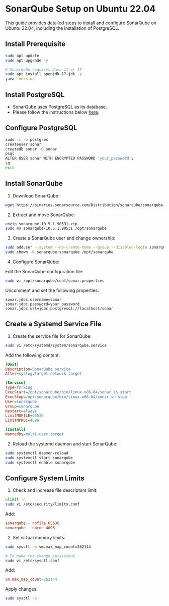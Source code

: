 # SonarQube Setup on Ubuntu 22.04

This guide provides detailed steps to install and configure SonarQube on Ubuntu 22.04, including the installation of PostgreSQL.


## Install Prerequisite

```bash
sudo apt update
sudo apt upgrade -y

# SonarQube requires Java 11 or 17
sudo apt install openjdk-17-jdk -y
java -version
```

## Install PostgreSQL

- SonarQube uses PostgreSQL as its database.
- Please follow the instructions below [here](https://github.com/ibtisamops/nectar/blob/main/postgresql/setup.md).

## Configure PostgreSQL

```bash
sudo -i -u postgres
createuser sonar
createdb sonar -O sonar
psql
ALTER USER sonar WITH ENCRYPTED PASSWORD 'your_password';
\q
exit
```

## Install SonarQube

1. Download SonarQube:

```bash
wget https://binaries.sonarsource.com/Distribution/sonarqube/sonarqube-10.5.1.90531.zip
```

2. Extract and move SonarQube:

```bash
unzip sonarqube-10.5.1.90531.zip
sudo mv sonarqube-10.5.1.90531 /opt/sonarqube
```

3. Create a SonarQube user and change ownership:

```bash
sudo adduser --system --no-create-home --group --disabled-login sonarqube
sudo chown -R sonarqube:sonarqube /opt/sonarqube
```

4. Configure SonarQube:

Edit the SonarQube configuration file:

```bash
sudo vi /opt/sonarqube/conf/sonar.properties
```

Uncomment and set the following properties:

```properties
sonar.jdbc.username=sonar
sonar.jdbc.password=your_password
sonar.jdbc.url=jdbc:postgresql://localhost/sonar
```

## Create a Systemd Service File

1. Create the service file for SonarQube:

```bash
sudo vi /etc/systemd/system/sonarqube.service
```

Add the following content:

```ini
[Unit]
Description=SonarQube service
After=syslog.target network.target

[Service]
Type=forking
ExecStart=/opt/sonarqube/bin/linux-x86-64/sonar.sh start
ExecStop=/opt/sonarqube/bin/linux-x86-64/sonar.sh stop
User=sonarqube
Group=sonarqube
Restart=always
LimitNOFILE=65536
LimitNPROC=4096

[Install]
WantedBy=multi-user.target
```

2. Reload the systemd daemon and start SonarQube:

```bash
sudo systemctl daemon-reload
sudo systemctl start sonarqube
sudo systemctl enable sonarqube
```

## Configure System Limits

1. Check and increase file descriptors limit:

```bash
ulimit -n
sudo vi /etc/security/limits.conf
```

Add:

```conf
sonarqube - nofile 65536
sonarqube - nproc 4096
```

2. Set virtual memory limits:

```bash
sudo sysctl -w vm.max_map_count=262144

# To make the change persistent
sudo vi /etc/sysctl.conf
```

Add:

```conf
vm.max_map_count=262144
```

Apply changes:

```bash
sudo sysctl -p

